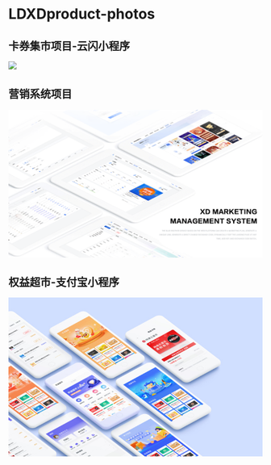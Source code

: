 # LDXDproduct-photos

## 卡券集市项目-云闪小程序
![](卡券集市效果图.png)


## 营销系统项目
![](XD.png)


## 权益超市-支付宝小程序
![](权益超市.jpg)